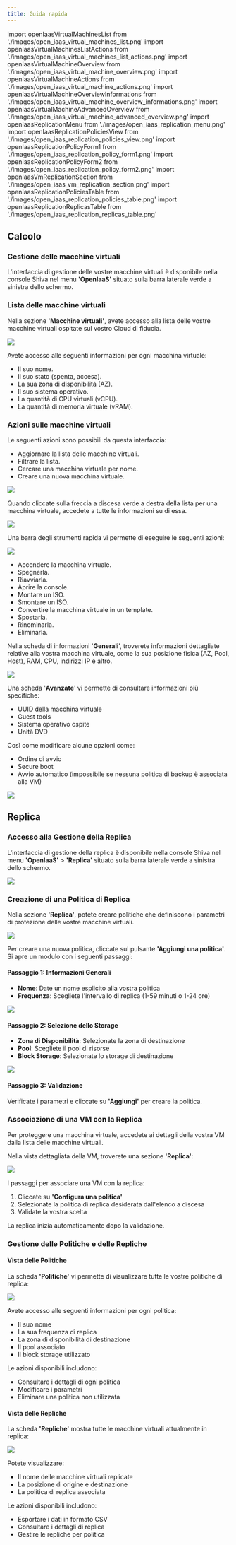 ```yaml
---
title: Guida rapida
---
```

import openIaasVirtualMachinesList from './images/open_iaas_virtual_machines_list.png'
import openIaasVirtualMachinesListActions from './images/open_iaas_virtual_machines_list_actions.png'
import openIaasVirtualMachineOverview from './images/open_iaas_virtual_machine_overview.png'
import openIaasVirtualMachineActions from './images/open_iaas_virtual_machine_actions.png'
import openIaasVirtualMachineOverviewInformations from './images/open_iaas_virtual_machine_overview_informations.png'
import openIaasVirtualMachineAdvancedOverview from './images/open_iaas_virtual_machine_advanced_overview.png'
import openIaasReplicationMenu from './images/open_iaas_replication_menu.png'
import openIaasReplicationPoliciesView from './images/open_iaas_replication_policies_view.png'
import openIaasReplicationPolicyForm1 from './images/open_iaas_replication_policy_form1.png'
import openIaasReplicationPolicyForm2 from './images/open_iaas_replication_policy_form2.png'
import openIaasVmReplicationSection from './images/open_iaas_vm_replication_section.png'
import openIaasReplicationPoliciesTable from './images/open_iaas_replication_policies_table.png'
import openIaasReplicationReplicasTable from './images/open_iaas_replication_replicas_table.png'

## Calcolo

### Gestione delle macchine virtuali

L'interfaccia di gestione delle vostre macchine virtuali è disponibile nella console Shiva nel menu __'OpenIaaS'__ situato sulla barra laterale verde a sinistra dello schermo.

### Lista delle macchine virtuali

Nella sezione __'Macchine virtuali'__, avete accesso alla lista delle vostre macchine virtuali ospitate sul vostro Cloud di fiducia.

<img src={openIaasVirtualMachinesList} />

Avete accesso alle seguenti informazioni per ogni macchina virtuale:

- Il suo nome.
- Il suo stato (spenta, accesa).
- La sua zona di disponibilità (AZ).
- Il suo sistema operativo.
- La quantità di CPU virtuali (vCPU).
- La quantità di memoria virtuale (vRAM).

### Azioni sulle macchine virtuali

Le seguenti azioni sono possibili da questa interfaccia:

- Aggiornare la lista delle macchine virtuali.
- Filtrare la lista.
- Cercare una macchina virtuale per nome.
- Creare una nuova macchina virtuale.

<img src={openIaasVirtualMachinesListActions} />

Quando cliccate sulla freccia a discesa verde a destra della lista per una macchina virtuale, accedete a tutte le informazioni su di essa.

<img src={openIaasVirtualMachineOverview} />

Una barra degli strumenti rapida vi permette di eseguire le seguenti azioni:

<img src={openIaasVirtualMachineActions} />

- Accendere la macchina virtuale.
- Spegnerla.
- Riavviarla.
- Aprire la console.
- Montare un ISO.
- Smontare un ISO.
- Convertire la macchina virtuale in un template.
- Spostarla.
- Rinominarla.
- Eliminarla.

Nella scheda di informazioni '__Generali__', troverete informazioni dettagliate relative alla vostra macchina virtuale, come la sua posizione fisica (AZ, Pool, Host), RAM, CPU, indirizzi IP e altro.

<img src={openIaasVirtualMachineOverviewInformations} />

Una scheda '__Avanzate__' vi permette di consultare informazioni più specifiche:

- UUID della macchina virtuale
- Guest tools
- Sistema operativo ospite
- Unità DVD

Così come modificare alcune opzioni come:

- Ordine di avvio
- Secure boot
- Avvio automatico (impossibile se nessuna politica di backup è associata alla VM)

<img src={openIaasVirtualMachineAdvancedOverview} />

## Replica

### Accesso alla Gestione della Replica

L'interfaccia di gestione della replica è disponibile nella console Shiva nel menu __'OpenIaaS'__ > __'Replica'__ situato sulla barra laterale verde a sinistra dello schermo.

<img src={openIaasReplicationMenu} />

### Creazione di una Politica di Replica

Nella sezione __'Replica'__, potete creare politiche che definiscono i parametri di protezione delle vostre macchine virtuali.

<img src={openIaasReplicationPoliciesView} />

Per creare una nuova politica, cliccate sul pulsante __'Aggiungi una politica'__. Si apre un modulo con i seguenti passaggi:

#### Passaggio 1: Informazioni Generali

- __Nome__: Date un nome esplicito alla vostra politica
- __Frequenza__: Scegliete l'intervallo di replica (1-59 minuti o 1-24 ore)

<img src={openIaasReplicationPolicyForm1} />

#### Passaggio 2: Selezione dello Storage

- __Zona di Disponibilità__: Selezionate la zona di destinazione
- __Pool__: Scegliete il pool di risorse
- __Block Storage__: Selezionate lo storage di destinazione

<img src={openIaasReplicationPolicyForm2} />

#### Passaggio 3: Validazione

Verificate i parametri e cliccate su __'Aggiungi'__ per creare la politica.

### Associazione di una VM con la Replica

Per proteggere una macchina virtuale, accedete ai dettagli della vostra VM dalla lista delle macchine virtuali.

Nella vista dettagliata della VM, troverete una sezione __'Replica'__:

<img src={openIaasVmReplicationSection} />

I passaggi per associare una VM con la replica:

1. Cliccate su __'Configura una politica'__
2. Selezionate la politica di replica desiderata dall'elenco a discesa
3. Validate la vostra scelta

La replica inizia automaticamente dopo la validazione.

### Gestione delle Politiche e delle Repliche

#### Vista delle Politiche

La scheda __'Politiche'__ vi permette di visualizzare tutte le vostre politiche di replica:

<img src={openIaasReplicationPoliciesTable} />

Avete accesso alle seguenti informazioni per ogni politica:

- Il suo nome
- La sua frequenza di replica
- La zona di disponibilità di destinazione
- Il pool associato
- Il block storage utilizzato

Le azioni disponibili includono:

- Consultare i dettagli di ogni politica
- Modificare i parametri
- Eliminare una politica non utilizzata

#### Vista delle Repliche

La scheda __'Repliche'__ mostra tutte le macchine virtuali attualmente in replica:

<img src={openIaasReplicationReplicasTable} />

Potete visualizzare:

- Il nome delle macchine virtuali replicate
- La posizione di origine e destinazione
- La politica di replica associata

Le azioni disponibili includono:

- Esportare i dati in formato CSV
- Consultare i dettagli di replica
- Gestire le repliche per politica
